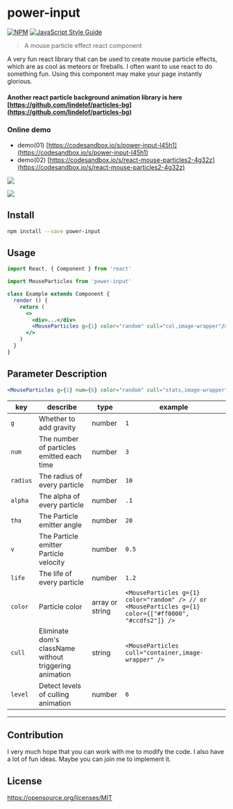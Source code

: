 # power-input

[![NPM](https://img.shields.io/npm/v/power-input.svg)](https://www.npmjs.com/package/power-input) [![JavaScript Style Guide](https://img.shields.io/badge/code_style-standard-brightgreen.svg)](https://standardjs.com)

> A mouse particle effect react component

A very fun react library that can be used to create mouse particle effects, which are as cool as meteors or fireballs. I often want to use react to do something fun. Using this component may make your page instantly glorious.

#### Another react particle background animation library is here [https://github.com/lindelof/particles-bg](https://github.com/lindelof/particles-bg)

### Online demo
* demo(01) [https://codesandbox.io/s/power-input-l45h1](https://codesandbox.io/s/power-input-l45h1)
* demo(02) [https://codesandbox.io/s/react-mouse-particles2-4g32z](https://codesandbox.io/s/react-mouse-particles2-4g32z)

![](https://github.com/lindelof/power-input/blob/master/image/01.gif?raw=true)

![](https://github.com/lindelof/power-input/blob/master/image/02.gif?raw=true)


## Install

```bash
npm install --save power-input
```

## Usage

```jsx
import React, { Component } from 'react'

import MouseParticles from 'power-input'

class Example extends Component {
  render () {
    return (
      <>
        <div>...</div>
        <MouseParticles g={1} color="random" cull="col,image-wrapper"/>
      </>
    )
  }
}
```

## Parameter Description
```jsx
<MouseParticles g={1} num={6} color="random" cull="stats,image-wrapper" level={6} />
```

key | describe |type | example
----|-----|-----|------
`g` | Whether to add gravity | number | `1`
`num` | The number of particles emitted each time | number | `3`
`radius` | The radius of every particle | number | `10`
`alpha` | The alpha of every particle | number | `.1`
`tha` | The Particle emitter angle | number | `20`
`v` | The Particle emitter Particle velocity | number | `0.5`
`life` | The life of every particle | number | `1.2`
`color` | Particle color  | array or string | `<MouseParticles g={1} color="random" /> // or <MouseParticles g={1} color={["#ff0000", "#ccdfs2"]} />`
`cull` | Eliminate dom's className without triggering animation  | string | `<MouseParticles cull="container,image-wrapper" />`
`level` | Detect levels of culling animation  | number | `6`

---

## Contribution
I very much hope that you can work with me to modify the code. I also have a lot of fun ideas. Maybe you can join me to implement it.

## License

https://opensource.org/licenses/MIT
